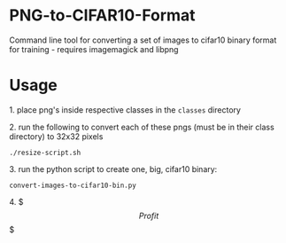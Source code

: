 # PNG-to-CIFAR10-Format
Command line tool for converting a set of images to cifar10 binary format for training - requires imagemagick and libpng

# Usage

1\. place png's inside respective classes in the `classes` directory

2\. run the following to convert each of these pngs (must be in their class directory) to 32x32 pixels

`./resize-script.sh`

3\. run the python script to create one, big, cifar10 binary:

`convert-images-to-cifar10-bin.py`

4\. $$$Profit$$$
